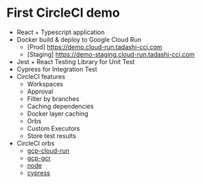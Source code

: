 # First CircleCI demo

* React + Typescript application
* Docker build & deploy to Google Cloud Run
    * [Prod] https://demo.cloud-run.tadashi-cci.com
    * [Staging] https://demo-staging.cloud-run.tadashi-cci.com
* Jest + React Testing Library for Unit Test
* Cypress for Integration Test
* CircleCI features
    * Workspaces
    * Approval
    * Filter by branches
    * Caching dependencies
    * Docker layer caching
    * Orbs
    * Custom Executors
    * Store test results
* CircleCI orbs
    * [gcp-cloud-run](https://circleci.com/developer/orbs/orb/circleci/gcp-cloud-run)
    * [gcp-gcr](https://circleci.com/developer/orbs/orb/circleci/gcp-gcr)
    * [node](https://circleci.com/developer/ja/orbs/orb/circleci/node)
    * [cypress](https://circleci.com/developer/ja/orbs/orb/cypress-io/cypress)
